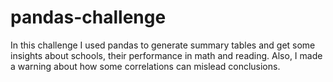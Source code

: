 # pandas-challenge

In this challenge I used pandas to generate summary tables and get some insights about schools, their performance in math and reading. Also, I made a warning about how some correlations can mislead conclusions.

